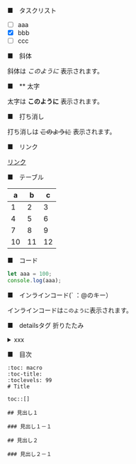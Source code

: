 ■　タスクリスト
- [ ] aaa
- [x] bbb
- [ ] ccc

■　斜体

斜体は *このように* 表示されます。

■　** 太字

太字は **このように** 表示されます。

■　打ち消し

打ち消しは ~~このように~~ 表示されます。

■　リンク

[リンク](https://www.google.com/)

■　テーブル

a|b|c
---|---|---
1|2|3
4|5|6
7|8|9
10|11|12

■　コード

```javascript
let aaa = 100;
console.log(aaa);
```

■　インラインコード(` ：@のキー）

インラインコードは`このように`表示されます。


■　detailsタグ 折りたたみ

<details>
<summary>xxx</summary>
aaaaaaaaaaaaaaaaaaaaa
bbbbbbbbbbbbbbbbbbb
ccccccccccccccccccccc
</details>


■　目次

    :toc: macro
    :toc-title:
    :toclevels: 99
    # Title
     
    toc::[]
     
    ## 見出し１
     
    ### 見出し１－１
     
    ## 見出し２
     
    ### 見出し２－１
    
    
    

